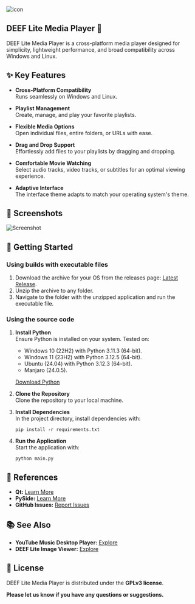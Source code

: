 ![icon](https://github.com/user-attachments/assets/ff7895a1-2e7a-46bd-9f6a-474f3cd0f76d)

## DEEF Lite Media Player 🎥

DEEF Lite Media Player is a cross-platform media player designed for simplicity, lightweight performance, and broad compatibility across Windows and Linux. 

## ✨ Key Features
- **Cross-Platform Compatibility**  
  Runs seamlessly on Windows and Linux.

- **Playlist Management**  
  Create, manage, and play your favorite playlists.

- **Flexible Media Options**  
  Open individual files, entire folders, or URLs with ease.

- **Drag and Drop Support**  
  Effortlessly add files to your playlists by dragging and dropping.

- **Comfortable Movie Watching**  
  Select audio tracks, video tracks, or subtitles for an optimal viewing experience.

- **Adaptive Interface**  
  The interface theme adapts to match your operating system's theme.

## 📸 Screenshots
![Screenshot](https://github.com/user-attachments/assets/156b07ac-58dd-445b-a503-fc3f1ae0faca)

## 🚀 Getting Started
### Using builds with executable files
1. Download the archive for your OS from the releases page: [Latest Release](https://github.com/deeffest/DEEF-Lite-Media-Player/releases/latest).
2. Unzip the archive to any folder.
3. Navigate to the folder with the unzipped application and run the executable file.

### Using the source code
1. **Install Python**  
   Ensure Python is installed on your system. Tested on:
   - Windows 10 (22H2) with Python 3.11.3 (64-bit).
   - Windows 11 (23H2) with Python 3.12.5 (64-bit).
   - Ubuntu (24.04) with Python 3.12.3 (64-bit).
   - Manjaro (24.0.5).
   
   [Download Python](https://www.python.org/downloads/)

2. **Clone the Repository**  
   Clone the repository to your local machine.

3. **Install Dependencies**  
   In the project directory, install dependencies with:
   ```
   pip install -r requirements.txt
   ```

4. **Run the Application**  
   Start the application with:
   ```
   python main.py
   ```

## 🔗 References
- **Qt:** [Learn More](https://www.qt.io/)
- **PySide:** [Learn More](https://www.qt.io/qt-for-python)
- **GitHub Issues:** [Report Issues](https://github.com/deeffest/DEEF-Lite-Media-Player/issues/new/choose)

## 📚 See Also
- **YouTube Music Desktop Player:** [Explore](https://github.com/deeffest/Youtube-Music-Desktop-Player)
- **DEEF Lite Image Viewer:** [Explore](https://github.com/deeffest/DEEF-Lite-Image-Viewer)

## 📜 License
DEEF Lite Media Player is distributed under the **GPLv3 license**.

**Please let us know if you have any questions or suggestions.**